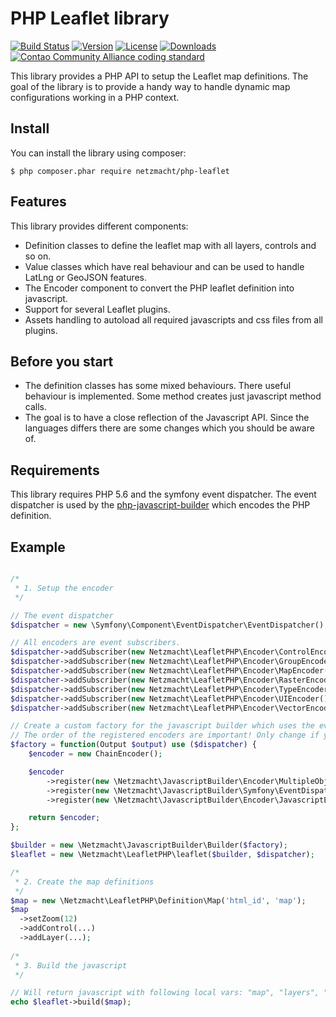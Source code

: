 
PHP Leaflet library
===================

[![Build Status](http://img.shields.io/travis/netzmacht/php-leaflet/master.svg?style=flat-square)](https://travis-ci.org/netzmacht/php-leaflet)
[![Version](http://img.shields.io/packagist/v/netzmacht/php-leaflet.svg?style=flat-square)](http://packagist.org/packages/netzmacht/php-leaflet)
[![License](http://img.shields.io/packagist/l/netzmacht/php-leaflet.svg?style=flat-square)](http://packagist.org/packages/netzmacht/php-leaflet)
[![Downloads](http://img.shields.io/packagist/dt/netzmacht/php-leaflet.svg?style=flat-square)](http://packagist.org/packages/netzmacht/php-leaflet)
[![Contao Community Alliance coding standard](http://img.shields.io/badge/cca-coding_standard-red.svg?style=flat-square)](https://github.com/contao-community-alliance/coding-standard)

This library provides a PHP API to setup the Leaflet map definitions. The goal of the library is to provide a handy way
to handle dynamic map configurations working in a PHP context.

Install
-------

You can install the library using composer:

```
$ php composer.phar require netzmacht/php-leaflet
```

Features
--------

This library provides different components:

 - Definition classes to define the leaflet map with all layers, controls and so on.
 - Value classes which have real behaviour and can be used to handle LatLng or GeoJSON features.
 - The Encoder component to convert the PHP leaflet definition into javascript.
 - Support for several Leaflet plugins.
 - Assets handling to autoload all required javascripts and css files from all plugins.

Before you start
----------------

 - The definition classes has some mixed behaviours. There useful behaviour is implemented. Some method creates just 
   javascript method calls.
 - The goal is to have a close reflection of the Javascript API. Since the languages differs there are some changes 
   which you should be aware of.

Requirements
------------

This library requires PHP 5.6 and the symfony event dispatcher. The event dispatcher is used by the 
[php-javascript-builder](https://github.com/netzmacht/php-javascript-builder) which encodes the PHP definition.
 
Example
-------

```php

/*
 * 1. Setup the encoder
 */

// The event dispatcher
$dispatcher = new \Symfony\Component\EventDispatcher\EventDispatcher();

// All encoders are event subscribers.
$dispatcher->addSubscriber(new Netzmacht\LeafletPHP\Encoder\ControlEncoder());
$dispatcher->addSubscriber(new Netzmacht\LeafletPHP\Encoder\GroupEncoder());
$dispatcher->addSubscriber(new Netzmacht\LeafletPHP\Encoder\MapEncoder());
$dispatcher->addSubscriber(new Netzmacht\LeafletPHP\Encoder\RasterEncoder());
$dispatcher->addSubscriber(new Netzmacht\LeafletPHP\Encoder\TypeEncoder());
$dispatcher->addSubscriber(new Netzmacht\LeafletPHP\Encoder\UIEncoder());
$dispatcher->addSubscriber(new Netzmacht\LeafletPHP\Encoder\VectorEncoder());

// Create a custom factory for the javascript builder which uses the event dispatcher.
// The order of the registered encoders are important! Only change if you know what you do.
$factory = function(Output $output) use ($dispatcher) {
    $encoder = new ChainEncoder();

    $encoder
        ->register(new \Netzmacht\JavascriptBuilder\Encoder\MultipleObjectsEncoder())
        ->register(new \Netzmacht\JavascriptBuilder\Symfony\EventDispatchingEncoder($dispatcher))
        ->register(new \Netzmacht\JavascriptBuilder\Encoder\JavascriptEncoder($output));

    return $encoder;
}; 

$builder = new \Netzmacht\JavascriptBuilder\Builder($factory);
$leaflet = new \Netzmacht\LeafletPHP\leaflet($builder, $dispatcher);

/*
 * 2. Create the map definitions
 */
$map = new \Netzmacht\LeafletPHP\Definition\Map('html_id', 'map');
$map
  ->setZoom(12)
  ->addControl(...)
  ->addLayer(...);
  
/*
 * 3. Build the javascript
 */

// Will return javascript with following local vars: "map", "layers", "controls", "icons".
echo $leaflet->build($map);

```
